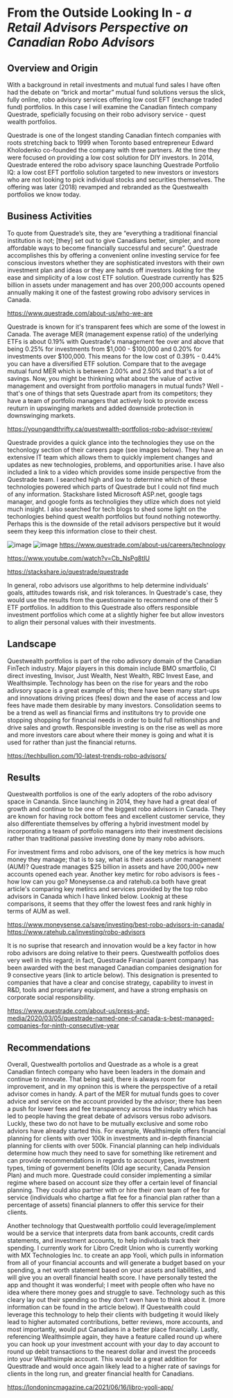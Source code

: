 # __From the Outside Looking In__ - _a Retail Advisors Perspective on Canadian Robo Advisors_
## Overview and Origin
With a background in retail investments and mutual fund sales I have often had the debate on “brick and mortar” mutual fund solutions versus the slick, fully online, robo advisory services offering low cost EFT (exchange traded fund) portfolios. In this case I will examine the Canadian fintech company Questrade, speficially focusing on their robo advisory service - quest wealth portfolios.

Questrade is one of the longest standing Canadian fintech companies with roots stretching back to 1999 when Toronto based entrepreneur Edward Kholodenko co-founded the company with three partners. At the time they were focused on providing a low cost solution for DIY investors. In 2014, Questrade entered the robo advisory space launching Questrade Portfolio IQ: a low cost EFT portfolio solution targeted to new investors or investors who are not looking to pick individual stocks and securities themselves. The offering was later (2018) revamped and rebranded as the Questwealth portfolios we know today.

## Business Activities
To quote from Questrade’s site, they are “everything a traditional financial institution is not; [they] set out to give Canadians better, simpler, and more affordable ways to become financially successful and secure”. Questrade accomplishes this by offering a convenient online investing service for fee conscious investors whether they are sophisticated investors with their own investment plan and ideas or they are hands off investors looking for the ease and simplicity of a low cost ETF solution. Questrade currently has $25 billion in assets under management and has over 200,000 accounts opened annually making it one of the fastest growing robo advisory services in Canada. 

https://www.questrade.com/about-us/who-we-are

Questrade is known for it's transparent fees which are some of the lowest in Canada. The average MER (management expense ratio) of the underlying ETFs is about 0.19% with Questrade's management fee over and above that being 0.25% for investments from $1,000 - $100,000 and 0.20% for investments over $100,000. This means for the low cost of 0.39% - 0.44% you can have a diversified ETF solution. Compare that to the avegage mutual fund MER which is between 2.00% and 2.50% and that's a lot of savings. Now, you might be thinkning what about the value of active management and oversight from portfolio managers in mutual funds? Well - that's one of things that sets Questrade apart from its competitors; they have a team of portfolio managers that actively look to provide excess reuturn in upswinging markets and added downside protection in downswinging markets.

https://youngandthrifty.ca/questwealth-portfolios-robo-advisor-review/

Questrade provides a quick glance into the technologies they use on the techonlogy section of their careers page (see images below). They have an extensive IT team which allows them to quickly implement changes and updates as new technologies, problems, and opportunities arise. I have also included a link to a video which provides some inside perspective from the Questrade team. I searched high and low to determine which of these technologies powered which parts of Questrade but I could not find much of any information. Stackshare listed Microsoft ASP.net, google tags manager, and google fonts as technoligies they utlize which does not yield much insight. I also searched for tech blogs to shed some light on the techonlogies behind quest wealth portfolios but found nothing noteworthy. Perhaps this is the downside of the retail advisors perspective but it would seem they keep this information close to their chest. 

![image](https://user-images.githubusercontent.com/85939927/130336323-38252f7b-2165-4d60-a2a4-7b238d48b3ae.png)
![image](https://user-images.githubusercontent.com/85939927/130336332-c3bfb005-4a1a-4752-bd31-3a02abefb396.png)
https://www.questrade.com/about-us/careers/technology

https://www.youtube.com/watch?v=Cb_NsPg8tIU

https://stackshare.io/questrade/questrade

In general, robo advisors use algorithms to help determine individuals' goals, attitudes towards risk, and risk tolerances. In Questrade's case, they would use the results from the questionnaire to recommend one of their 5 ETF portfolios. In addition to this Questrade also offers responsible investment portfolios which come at a slightly higher fee but allow investors to align their personal values with their investments.   

## Landscape

Questwealth portfolios is part of the robo adivsory domain of the Canadian FinTech industry. Major players in this domain include BMO smartfolio, CI direct investing, Invisor, Just Wealth, Nest Wealth, RBC Invest Ease, and Wealthsimple. Technology has been on the rise for years and the robo adivsory space is a great example of this; there have been many start-ups and innovations driving prices (fees) down and the ease of access and low fees have made them desirable by many investors. Consolidation seems to be a trend as well as financial firms and instituitons try to provide one stopping shopping for financial needs in order to build full reltionships and drive sales and growth. Responsible investing is on the rise as well as more and more investors care about where their money is going and what it is used for rather than just the financial returns.

https://techbullion.com/10-latest-trends-robo-advisors/

## Results

Questwealth portfolios is one of the early adopters of the robo advisory space in Cananda. Since launching in 2014, they have had a great deal of growth and continue to be one of the biggest robo advisors in Canada. They are known for having rock bottom fees and excellent customer service, they also differentiate themselves by offering a hybrid investment model by incorporating a teaam of portfolio managers into their investment decisions rather than traditional passive investing done by many robo advisors.

For investment firms and robo advisors, one of the key metrics is how much money they manage; that is to say, what is their assets under management (AUM)? Questrade manages $25 billion in assets and have 200,000+ new accounts opened each year. Another key metirc for robo advisors is fees - how low can you go? Moneysense.ca and ratehub.ca both have great article's comparing key metircs and services provided by the top robo advisors in Canada which I have linked below. Looknig at these comparisons, it seems that they offer the lowest fees and rank highly in terms of AUM as well.

https://www.moneysense.ca/save/investing/best-robo-advisors-in-canada/
https://www.ratehub.ca/investing/robo-advisors

It is no suprise that research and innovation would be a key factor in how robo advisors are doing relative to their peers. Questwealth potfolios does very well in this regard; in fact, Questrade Financial (parent company) has been awarded with the best managed Canadian companies designation for 9 consective years (link to article below). This designation is presented to companies that have a clear and concise strategy, capability to invest in R&D, tools and proprietary equipment, and have a strong emphasis on corporate social responsibility.

https://www.questrade.com/about-us/press-and-media/2020/03/05/questrade-named-one-of-canada-s-best-managed-companies-for-ninth-consecutive-year

## Recommendations

Overall, Questwealth portolios and Questrade as a whole is a great Canadian fintech company who have been leaders in the domain and continue to innovate. That being said, there is always room for improvement, and in my opninon this is where the perpspective of a retail advisor comes in handy. A part of the MER for mutual funds goes to cover advice and service on the account provided by the advisor; there has been a push for lower fees and fee transparency across the industry which has led to people having the great debate of advisors versus robo advisors. Luckly, these two do not have to be mutually exclusive and some robo adviors have already started this. For example, Wealthsimple offers financial planning for clients with over 100k in investments and in-depth financial planning for clients with over 500k. Financial planning can help individuals determine how much they need to save for something like retirement and can provide recommendations in regards to account types, investment types, timing of goverment benefits (Old age security, Canada Pension Plan) and much more. Questrade could consider implementing a similar regime where based on account size they offer a certain level of financial planning. They could also partner with or hire their own team of fee for service (individuals who chartge a flat fee for a financial plan rather than a percentage of assets) financial planners to offer this service for their clients. 

Another technology that Questwealth portfolio could leverage/implement would be a service that interprets data from bank accounts, credit cards statements, and investment accounts, to help individuals track their spending. I currently work for Libro Credit Union who is currently working with MX Technologies Inc. to create an app Yooli, which pulls in information from all of your financial accounts and will generate a budget based on your spending, a net worth statement based on your assets and liabilities, and will give you an overall financial health score. I have personally tested the app and thought it was wonderful; I meet with people often who have no idea where there money goes and struggle to save. Technology such as this cleary lay out their spending so they don't even have to think about it. (more information can be found in the article below). If Questwealth could leverage this technology to help their clients with budgeting it would likely lead to higher automated contributions, better reviews, more accounts, and most importantly, would put Canadians in a better place financially. Lastly, referencing Wealthsimple again, they have a feature called round up where you can hook up your investment account with your day to day account to round up debit transactions to the nearest dollar and invest the proceeds into your Wealthsimple account. This would be a great addition for Questtrade and would once again likely lead to a higher rate of savings for clients in the long run, and greater financial health for Canadians.  

https://londonincmagazine.ca/2021/06/16/libro-yooli-app/











